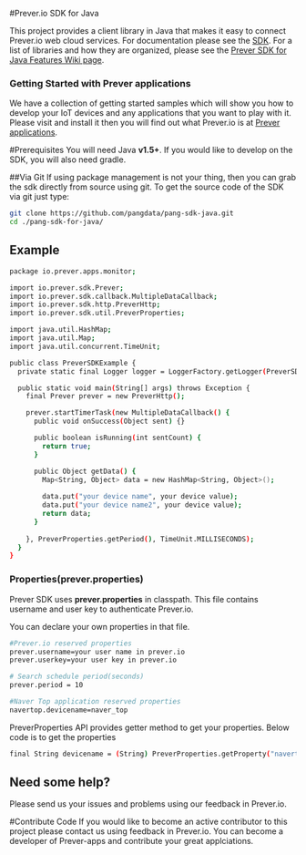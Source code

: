 #Prever.io SDK for Java

This project provides a client library in Java that makes it easy to connect Prever.io web cloud services. For documentation please see the <a href="http://prever.io/public/pa/sdk.html" target="_blank">SDK</a>. For a list of libraries and how they are organized, please see the <a href="https://github.com/prever/prever-sdk-java/wiki/Prever-SDK-for-Java-Features" target="_blank">Prever SDK for Java Features Wiki page</a>.

### Getting Started with Prever applications
We have a collection of getting started samples which will show you how to develop your IoT devices and any applications that you want to play with it. Please visit and install it then you will find out what Prever.io is at <a href="https://github.com/pang-apps/" target="_blank">Prever applications</a>.

#Prerequisites
You will need Java **v1.5+**. If you would like to develop on the SDK, you will also need gradle.

##Via Git
If using package management is not your thing, then you can grab the sdk directly from source using git. To get the source code of the SDK via git just type:
```bash
git clone https://github.com/pangdata/pang-sdk-java.git
cd ./pang-sdk-for-java/
```

## Example
```bash
package io.prever.apps.monitor;

import io.prever.sdk.Prever;
import io.prever.sdk.callback.MultipleDataCallback;
import io.prever.sdk.http.PreverHttp;
import io.prever.sdk.util.PreverProperties;

import java.util.HashMap;
import java.util.Map;
import java.util.concurrent.TimeUnit;

public class PreverSDKExample {
  private static final Logger logger = LoggerFactory.getLogger(PreverSDKExample.class);

  public static void main(String[] args) throws Exception {
    final Prever prever = new PreverHttp();

    prever.startTimerTask(new MultipleDataCallback() {
      public void onSuccess(Object sent) {}

      public boolean isRunning(int sentCount) {
        return true;
      }

      public Object getData() {
        Map<String, Object> data = new HashMap<String, Object>();
        
        data.put("your device name", your device value);
        data.put("your device name2", your device value);
        return data;
      }
      
    }, PreverProperties.getPeriod(), TimeUnit.MILLISECONDS);
  }
}
```

### Properties(prever.properties)
Prever SDK uses **prever.properties** in classpath. This file contains username and user key to authenticate Prever.io.

You can declare your own properties in that file. 
```bash
#Prever.io reserved properties
prever.username=your user name in prever.io
prever.userkey=your user key in prever.io

# Search schedule period(seconds)
prever.period = 10

#Naver Top application reserved properties
navertop.devicename=naver_top
```
PreverProperties API provides getter method to get your properties. Below code is to get the properties 
```bash
final String devicename = (String) PreverProperties.getProperty("navertop.devicename");
```

## Need some help?
Please send us your issues and problems using our feedback in Prever.io.

#Contribute Code
If you would like to become an active contributor to this project please contact us using feedback in Prever.io.
You can become a developer of Prever-apps and contribute your great applciations.
